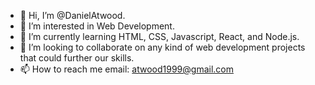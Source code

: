 - 👋 Hi, I’m @DanielAtwood.
- 👀 I’m interested in Web Development.
- 🌱 I’m currently learning HTML, CSS, Javascript, React, and Node.js.
- 💞️ I’m looking to collaborate on any kind of web development projects that could further our skills.
- 📫 How to reach me email: atwood1999@gmail.com 

<!---
DanielAtwood/DanielAtwood is a ✨ special ✨ repository because its `README.md` (this file) appears on your GitHub profile.
You can click the Preview link to take a look at your changes.
--->
